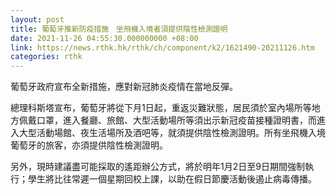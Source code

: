 ```yaml
---
layout: post
title: 葡萄牙推新防疫措施　坐飛機入境者須提供陰性檢測證明
date: 2021-11-26 04:55:30.000000000 +08:00
link: https://news.rthk.hk/rthk/ch/component/k2/1621490-20211126.htm
categories: rthk
---
```


葡萄牙政府宣布全新措施，應對新冠肺炎疫情在當地反彈。

總理科斯塔宣布，葡萄牙將從下月1日起，重返災難狀態，居民須於室內場所等地方佩戴口罩，進入餐廳、旅館、大型活動場所等須出示新冠疫苗接種證明書，而進入大型活動場館、夜生活場所及酒吧等，就須提供陰性檢測證明。所有坐飛機入境葡萄牙的旅客，亦須提供陰性檢測證明。

另外，現時建議盡可能採取的遙距辦公方式，將於明年1月2日至9日期間強制執行；學生將比往常遲一個星期回校上課，以助在假日節慶活動後遏止病毒傳播。
